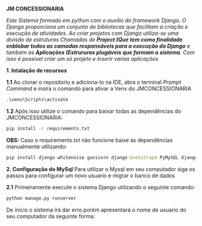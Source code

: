 **JM CONCESSIONARIA**

*Este Sistema formado em python com o auxilio do framework Django.  O Django proporciona um conjunto de bibliotecas que facilitam a criação e execução de atividades.*
*Ao criar projetos com Django utiliza-se uma divisão de estruturas Chamadas de **Project (Que tem como finalidade enblobar todos as camadas responsáveis para a execução do Django**
e também as **Aplicações (Estrururas plugáveis que formam o sistema**. Com isso é possivel criar um só projeto e inserir varias aplicações*

**1. Intalação de recursos**

**1.1** Ao clonar o repositorio e adiciona-lo na IDE, abra o terminal *Prompt Command* e insira o comando para ativar a Venv do JMCONCESSIONARIA
```cmd
.\venv\Scripts\activate
```
**1.2** Após isso utilize o comando para baixar todas as dependências do JMCONCESSIONARIA:
```cmd
pip install -r requirements.txt
```
**OBS:** Caso o requirements.txt não funcione baixe as dependências manualmente utilizando: 
```cmd
pip install django whitenoise gunicorn django-bootstrap4 PyMySQL django-stdimage MySQL
```
**2. Configuração do MySql** Para utilizar o Mysql em seu computador siga os passos para configurar um novo usuario e migrar o banco de dados

**2.1** Primeiramente execute o sistema Django utilizando o seguinte comando:  

```python
python manage.py runserver
```
De inicio o sistema irá dar erro porém apresentará o nome de usuario do seu computador da seguinte forma: 

      
      
      

